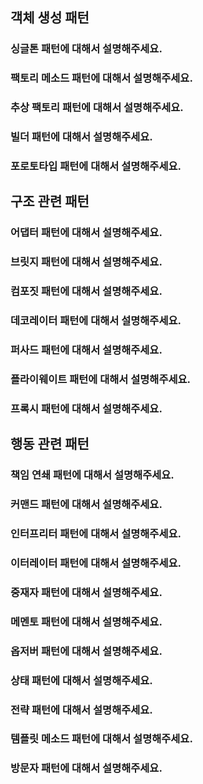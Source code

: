 ## 객체 생성 패턴
### 싱글톤 패턴에 대해서 설명해주세요.
### 팩토리 메소드 패턴에 대해서 설명해주세요.
### 추상 팩토리 패턴에 대해서 설명해주세요.
### 빌더 패턴에 대해서 설명해주세요.
### 포로토타입 패턴에 대해서 설명해주세요.

## 구조 관련 패턴
### 어댑터 패턴에 대해서 설명해주세요.
### 브릿지 패턴에 대해서 설명해주세요.
### 컴포짓 패턴에 대해서 설명해주세요.
### 데코레이터 패턴에 대해서 설명해주세요.
### 퍼사드 패턴에 대해서 설명해주세요.
### 플라이웨이트 패턴에 대해서 설명해주세요.
### 프록시 패턴에 대해서 설명해주세요.

## 행동 관련 패턴
### 책임 연쇄 패턴에 대해서 설명해주세요.
### 커맨드 패턴에 대해서 설명해주세요.
### 인터프리터 패턴에 대해서 설명해주세요.
### 이터레이터 패턴에 대해서 설명해주세요.
### 중재자 패턴에 대해서 설명해주세요.
### 메멘토 패턴에 대해서 설명해주세요.
### 옵저버 패턴에 대해서 설명해주세요.
### 상태 패턴에 대해서 설명해주세요.
### 전략 패턴에 대해서 설명해주세요.
### 템플릿 메소드 패턴에 대해서 설명해주세요.
### 방문자 패턴에 대해서 설명해주세요.
